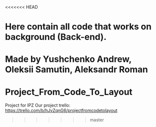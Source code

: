 <<<<<<< HEAD
# Here contain all code that works on background (Back-end).

Made by Yushchenko Andrew, Oleksii Samutin, Aleksandr Roman
=======
# Project_From_Code_To_Layout
Project for IPZ
Our project trello: https://trello.com/b/hJvZqnG6/projectfromcodetolayout
>>>>>>> master
